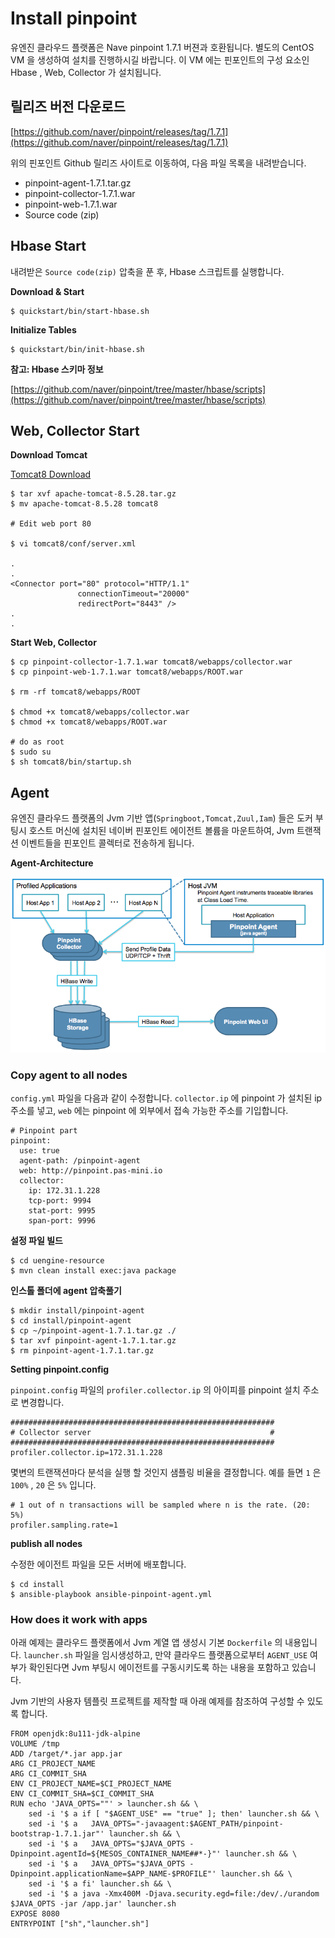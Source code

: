 # Install pinpoint

유엔진 클라우드 플랫폼은 Nave pinpoint 1.7.1 버젼과 호환됩니다. 별도의 CentOS VM 을 생성하여 설치를 진행하시길 바랍니다. 
이 VM 에는 핀포인트의 구성 요소인 Hbase , Web, Collector 가 설치됩니다. 

## 릴리즈 버전 다운로드

[https://github.com/naver/pinpoint/releases/tag/1.7.1](https://github.com/naver/pinpoint/releases/tag/1.7.1)

위의 핀포인트 Github 릴리즈 사이트로 이동하여, 다음 파일 목록을 내려받습니다.

- pinpoint-agent-1.7.1.tar.gz
- pinpoint-collector-1.7.1.war
- pinpoint-web-1.7.1.war
- Source code (zip)


## Hbase Start

내려받은 `Source code(zip)` 압축을 푼 후, Hbase 스크립트를 실행합니다.

**Download & Start**

```
$ quickstart/bin/start-hbase.sh
```

**Initialize Tables**

```
$ quickstart/bin/init-hbase.sh
```

**참고: Hbase 스키마 정보**

[https://github.com/naver/pinpoint/tree/master/hbase/scripts](https://github.com/naver/pinpoint/tree/master/hbase/scripts)


## Web, Collector Start

**Download Tomcat**

[Tomcat8 Download](http://mirror.navercorp.com/apache/tomcat/tomcat-8/v8.5.28/bin/apache-tomcat-8.5.28.tar.gz)

```
$ tar xvf apache-tomcat-8.5.28.tar.gz
$ mv apache-tomcat-8.5.28 tomcat8

# Edit web port 80

$ vi tomcat8/conf/server.xml

.
.
<Connector port="80" protocol="HTTP/1.1"
               connectionTimeout="20000"
               redirectPort="8443" />
.
.               
```

**Start Web, Collector**

```
$ cp pinpoint-collector-1.7.1.war tomcat8/webapps/collector.war
$ cp pinpoint-web-1.7.1.war tomcat8/webapps/ROOT.war

$ rm -rf tomcat8/webapps/ROOT

$ chmod +x tomcat8/webapps/collector.war
$ chmod +x tomcat8/webapps/ROOT.war

# do as root
$ sudo su
$ sh tomcat8/bin/startup.sh
```

## Agent

유엔진 클라우드 플랫폼의 Jvm 기반 앱(`Springboot,Tomcat,Zuul,Iam`) 들은 도커 부팅시 호스트 머신에 설치된 네이버 핀포인트 에이전트 볼륨을 마운트하여, 
Jvm 트랜잭션 이벤트들을 핀포인트 콜렉터로 전송하게 됩니다.

**Agent-Architecture**

![](image/pinpoint-2.png)

### Copy agent to all nodes

`config.yml` 파일을 다음과 같이 수정합니다. `collector.ip` 에 pinpoint 가 설치된 ip 주소를 넣고, `web` 에는 pinpoint 에 외부에서 접속 가능한 주소를 기입합니다.

```
# Pinpoint part
pinpoint:
  use: true
  agent-path: /pinpoint-agent
  web: http://pinpoint.pas-mini.io
  collector:
    ip: 172.31.1.228
    tcp-port: 9994
    stat-port: 9995
    span-port: 9996
```

**설정 파일 빌드**

```
$ cd uengine-resource
$ mvn clean install exec:java package
```

**인스톨 폴더에 agent 압축풀기**

```
$ mkdir install/pinpoint-agent
$ cd install/pinpoint-agent
$ cp ~/pinpoint-agent-1.7.1.tar.gz ./
$ tar xvf pinpoint-agent-1.7.1.tar.gz
$ rm pinpoint-agent-1.7.1.tar.gz
```

**Setting pinpoint.config**

`pinpoint.config` 파일의 `profiler.collector.ip` 의 아이피를 pinpoint 설치 주소로 변경합니다.

```
###########################################################
# Collector server                                        #
###########################################################
profiler.collector.ip=172.31.1.228

```

몇변의 트랜잭션마다 분석을 실행 할 것인지 샘플링 비율을 결정합니다. 예를 들면 `1` 은 `100%` , `20` 은 `5%` 입니다.  

```
# 1 out of n transactions will be sampled where n is the rate. (20: 5%)
profiler.sampling.rate=1
```

**publish all nodes**

수정한 에이전트 파일을 모든 서버에 배포합니다.

```
$ cd install
$ ansible-playbook ansible-pinpoint-agent.yml
```

### How does it work with apps

아래 예제는 클라우드 플랫폼에서 Jvm 계열 앱 생성시 기본 `Dockerfile` 의 내용입니다. `launcher.sh` 파일을 임시생성하고, 만약 클라우드 플랫폼으로부터 
`AGENT_USE` 여부가 확인된다면 Jvm 부팅시 에이전트를 구동시키도록 하는 내용을 포함하고 있습니다.

Jvm 기반의 사용자 템플릿 프로젝트를 제작할 때 아래 예제를 참조하여 구성할 수 있도록 합니다.

```
FROM openjdk:8u111-jdk-alpine
VOLUME /tmp
ADD /target/*.jar app.jar
ARG CI_PROJECT_NAME
ARG CI_COMMIT_SHA
ENV CI_PROJECT_NAME=$CI_PROJECT_NAME
ENV CI_COMMIT_SHA=$CI_COMMIT_SHA
RUN echo 'JAVA_OPTS=""' > launcher.sh && \
    sed -i '$ a if [ "$AGENT_USE" == "true" ]; then' launcher.sh && \
    sed -i '$ a   JAVA_OPTS="-javaagent:$AGENT_PATH/pinpoint-bootstrap-1.7.1.jar"' launcher.sh && \
    sed -i '$ a   JAVA_OPTS="$JAVA_OPTS -Dpinpoint.agentId=${MESOS_CONTAINER_NAME##*-}"' launcher.sh && \
    sed -i '$ a   JAVA_OPTS="$JAVA_OPTS -Dpinpoint.applicationName=$APP_NAME-$PROFILE"' launcher.sh && \
    sed -i '$ a fi' launcher.sh && \
    sed -i '$ a java -Xmx400M -Djava.security.egd=file:/dev/./urandom $JAVA_OPTS -jar /app.jar' launcher.sh
EXPOSE 8080
ENTRYPOINT ["sh","launcher.sh"]
```








